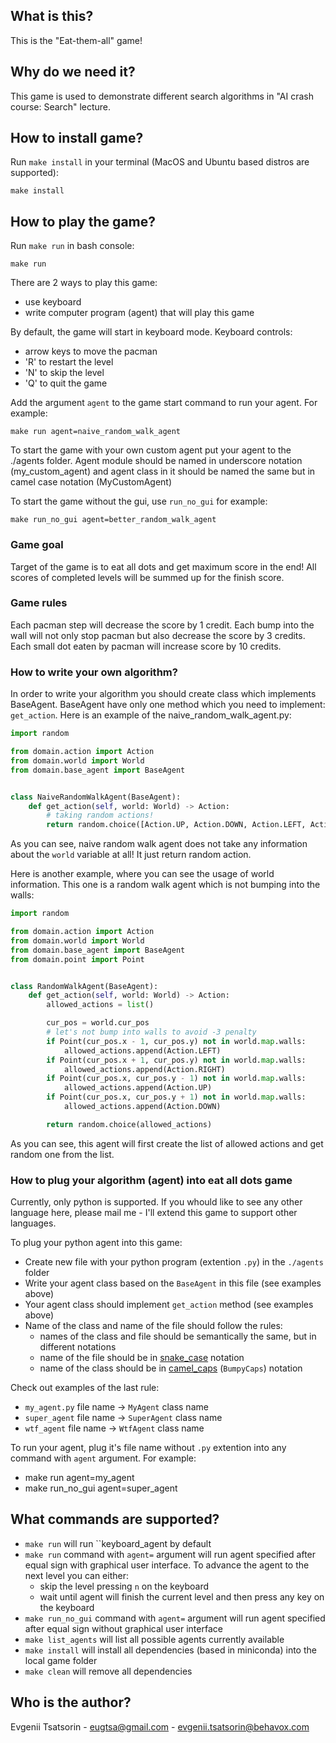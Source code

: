 ## What is this?

This is the "Eat-them-all" game!

## Why do we need it?

This game is used to demonstrate different search algorithms in "AI crash course: Search" lecture.

## How to install game?

Run `make install` in your terminal (MacOS and Ubuntu based distros are supported):

```shell
make install
```

## How to play the game?

Run `make run` in bash console:

```shell
make run
```

There are 2 ways to play this game:

- use keyboard
- write computer program (agent) that will play this game

By default, the game will start in keyboard mode. Keyboard controls:

- arrow keys to move the pacman
- 'R' to restart the level
- 'N' to skip the level
- 'Q' to quit the game

Add the argument `agent` to the game start command to run your agent. For example:

```shell
make run agent=naive_random_walk_agent 
```

To start the game with your own custom agent put your agent to the ./agents folder. Agent module should be named in underscore notation (my_custom_agent) and agent class in it should be named the same but in camel case notation (MyCustomAgent)

To start the game without the gui, use `run_no_gui` for example:

```shell
make run_no_gui agent=better_random_walk_agent
``` 

### Game goal

Target of the game is to eat all dots and get maximum score in the end! All scores of completed levels will be summed up for the finish score.

### Game rules

Each pacman step will decrease the score by 1 credit. Each bump into the wall will not only stop pacman but also decrease the score by 3 credits. Each small dot eaten by pacman will increase score by 10 credits.

### How to write your own algorithm?

In order to write your algorithm you should create class which implements BaseAgent. BaseAgent have only one method which you need to implement: ``get_action``. Here is an example of the naive_random_walk_agent.py:


```python
import random

from domain.action import Action
from domain.world import World
from domain.base_agent import BaseAgent


class NaiveRandomWalkAgent(BaseAgent):
    def get_action(self, world: World) -> Action:
        # taking random actions!
        return random.choice([Action.UP, Action.DOWN, Action.LEFT, Action.RIGHT])
``` 

As you can see, naive random walk agent does not take any information about the ``world`` variable at all! It just return random action.

Here is another example, where you can see the usage of world information. This one is a random walk agent which is not bumping into the walls:


```python
import random

from domain.action import Action
from domain.world import World
from domain.base_agent import BaseAgent
from domain.point import Point


class RandomWalkAgent(BaseAgent):
    def get_action(self, world: World) -> Action:
        allowed_actions = list()

        cur_pos = world.cur_pos
        # let's not bump into walls to avoid -3 penalty
        if Point(cur_pos.x - 1, cur_pos.y) not in world.map.walls:
            allowed_actions.append(Action.LEFT)
        if Point(cur_pos.x + 1, cur_pos.y) not in world.map.walls:
            allowed_actions.append(Action.RIGHT)
        if Point(cur_pos.x, cur_pos.y - 1) not in world.map.walls:
            allowed_actions.append(Action.UP)
        if Point(cur_pos.x, cur_pos.y + 1) not in world.map.walls:
            allowed_actions.append(Action.DOWN)

        return random.choice(allowed_actions)
``` 

As you can see, this agent will first create the list of allowed actions and get random one from the list. 

### How to plug your algorithm (agent) into eat all dots game

Currently, only python is supported. If you whould like to see any other language here, please mail me - I'll extend this game to support other languages.

To plug your python agent into this game:

- Create new file with your python program (extention ``.py``) in the ``./agents`` folder
- Write your agent class based on the ``BaseAgent`` in this file (see examples above)
- Your agent class should implement ``get_action`` method (see examples above)
- Name of the class and name of the file should follow the rules:
    - names of the class and file should be semantically the same, but in different notations
    - name of the file should be in [snake_case](https://en.wikipedia.org/wiki/Snake_case) notation
    - name of the class should be in [camel_caps](https://en.wikipedia.org/wiki/Camel_case) (``BumpyCaps``) notation


Check out examples of the last rule:

- ``my_agent.py`` file name -> ``MyAgent`` class name
- ``super_agent`` file name -> ``SuperAgent`` class name
- ``wtf_agent`` file name -> ``WtfAgent`` class name

To run your agent, plug it's file name without ``.py`` extention into any command with ``agent`` argument. For example:

- make run agent=my_agent
- make run_no_gui agent=super_agent

## What commands are supported?

- ``make run`` will run ``keyboard_agent by default
- ``make run`` command with ``agent=`` argument will run agent specified after equal sign with graphical user interface. To advance the agent to the next level you can either:
    - skip the level pressing ``n`` on the keyboard
    - wait until agent will finish the current level and then press any key on the keyboard
- ``make run_no_gui`` command with ``agent=`` argument will run agent specified after equal sign without graphical user interface
- ``make list_agents`` will list all possible agents currently available
- ``make install`` will install all dependencies (based in miniconda) into the local game folder
- ``make clean`` will remove all dependencies

 
## Who is the author?

Evgenii Tsatsorin - eugtsa@gmail.com - evgenii.tsatsorin@behavox.com

